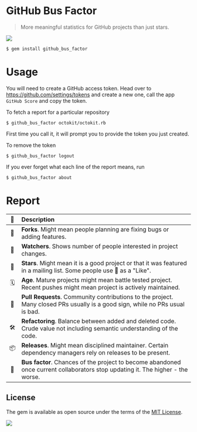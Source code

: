 # GitHub Bus Factor

> More meaningful statistics for GitHub projects than just stars.

![](https://raw.githubusercontent.com/zats/github_bus_factor/master/README/screenshot.png)

    $ gem install github_bus_factor

# Usage

You will need to create a GitHub access token. Head over to https://github.com/settings/tokens and create a new one, call the app `GitHub Score` and copy the token.

To fetch a report for a particular repository

	$ github_bus_factor octokit/octokit.rb

First time you call it, it will prompt you to provide the token you just created.

To remove the token
	
	$ github_bus_factor logout

If you ever forget what each line of the report means, run

	$ github_bus_factor about


# Report

| 🙂 | Description |
| :--: | :-- |
| 🍴 | **Forks**. Might mean people planning are fixing bugs or adding features. |
| 🔭 | **Watchers**. Shows number of people interested in project changes. |
| 🌟 | **Stars**. Might mean it is a good project or that it was featured in a mailing list. Some people use 🌟 as a "Like". |
| 🗓 | **Age**. Mature projects might mean battle tested project. Recent pushes might mean project is actively maintained. |
| 🍻 | **Pull Requests**. Community contributions to the project. Many closed PRs usually is a good sign, while no PRs usual is bad. |
| 🛠 | **Refactoring**. Balance between added and deleted code. Crude value not including semantic understanding of the code. |
| 📦 | **Releases**. Might mean disciplined maintainer. Certain dependency managers rely on releases to be present. |
| 🚌 | **Bus factor**. Chances of the project to become abandoned once current collaborators stop updating it. The higher - the worse. |

## License

The gem is available as open source under the terms of the [MIT License](http://opensource.org/licenses/MIT).

![](https://raw.githubusercontent.com/zats/github_bus_factor/master/README/NeoNacho.png)
